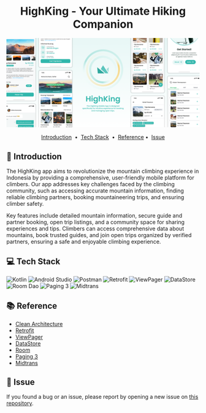 

<div align="center">
<h1> HighKing - Your Ultimate Hiking Companion </h1>
<a href="https://github.com/ENTS-H104/highking-mobile-app">
    <img src="./img/covergithub.png" alt="readme-project-template">
</a>
</div>

<p align="center">
<a href="#-introduction">Introduction</a> &nbsp;&bull;&nbsp;
<a href="#-tech-stack">Tech Stack</a> &nbsp;&bull;&nbsp;
<a href="#-reference">Reference</a>&nbsp;&bull;&nbsp;
<a href="#-issue">Issue</a>
</p>

## 📄 Introduction

The HighKing app aims to revolutionize the mountain climbing experience in Indonesia by providing a comprehensive, user-friendly mobile platform for climbers. Our app addresses key challenges faced by the climbing community, such as accessing accurate mountain information, finding reliable climbing partners, booking mountaineering trips, and ensuring climber safety.

Key features include detailed mountain information, secure guide and partner booking, open trip listings, and a community space for sharing experiences and tips. Climbers can access comprehensive data about mountains, book trusted guides, and join open trips organized by verified partners, ensuring a safe and enjoyable climbing experience.

## 💻 Tech Stack

![Kotlin](https://img.shields.io/badge/Kotlin-0095D5?style=for-the-badge&logo=kotlin&logoColor=white)
![Android Studio](https://img.shields.io/badge/Android%20Studio-3DDC84?style=for-the-badge&logo=android-studio&logoColor=white)
![Postman](https://img.shields.io/badge/Postman-FF6C37?style=for-the-badge&logo=postman&logoColor=white)
![Retrofit](https://img.shields.io/badge/Retrofit-FF4081?style=for-the-badge&logo=android&logoColor=white)
![ViewPager](https://img.shields.io/badge/ViewPager-0095D5?style=for-the-badge&logo=android&logoColor=white)
![DataStore](https://img.shields.io/badge/DataStore-3DDC84?style=for-the-badge&logo=android&logoColor=white)
![Room Dao](https://img.shields.io/badge/Room-FF6C37?style=for-the-badge&logo=android&logoColor=white)
![Paging 3](https://img.shields.io/badge/Paging%203-FF4081?style=for-the-badge&logo=android&logoColor=white)
![Midtrans](https://img.shields.io/badge/Midtrans-0095D5?style=for-the-badge&logo=android&logoColor=white)


## 📚 Reference

- [Clean Architecture](https://developer.android.com/topic/architecture)
- [Retrofit](https://square.github.io/retrofit/)
- [ViewPager](https://developer.android.com/training/animation/screen-slide)
- [DataStore](https://developer.android.com/topic/libraries/architecture/datastore)
- [Room](https://developer.android.com/training/data-storage/room/)
- [Paging 3](https://developer.android.com/topic/libraries/architecture/paging/v3-overview)
- [Midtrans](https://docs.midtrans.com/reference/android-sdk)

  
## 🚩 Issue

If you found a bug or an issue, please report by opening a new issue on [this repository](https://github.com/ENTS-H104/highking-mobile-app/issues).